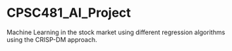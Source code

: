 # CPSC481_AI_Project

Machine Learning in the stock market using different regression algorithms using the CRISP-DM approach. 
